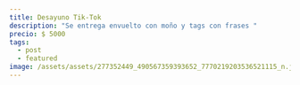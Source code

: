 ```yaml
---
title: Desayuno Tik-Tok
description: "Se entrega envuelto con moño y tags con frases "
precio: $ 5000
tags:
  - post
  - featured
image: /assets/assets/277352449_490567359393652_7770219203536521115_n.jpg
---
```

